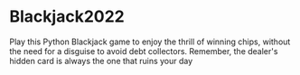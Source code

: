 # Blackjack2022
Play this Python Blackjack game to enjoy the thrill of winning chips, without the need for a disguise to avoid debt collectors. Remember, the dealer's hidden card is always the one that ruins your day
